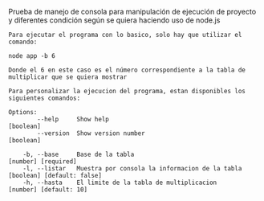 Prueba de manejo de consola para manipulación de ejecución de proyecto y diferentes condición según se quiera haciendo uso de node.js

```
Para ejecutar el programa con lo basico, solo hay que utilizar el comando: 

node app -b 6

Donde el 6 en este caso es el número correspondiente a la tabla de multiplicar que se quiera mostrar

Para personalizar la ejecucion del programa, estan disponibles los siguientes comandos:

Options:
        --help     Show help                                             [boolean]
        --version  Show version number                                   [boolean]

    -b, --base     Base de la tabla                                      [number] [required]
    -l, --listar   Muestra por consola la informacion de la tabla        [boolean] [default: false]
    -h, --hasta    El limite de la tabla de multiplicacion               [number] [default: 10]

```